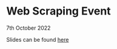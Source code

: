 # Web Scraping Event

7th October 2022

Slides can be found [here](https://www.canva.com/design/DAFODkjUeFw/iepxIE38zcCWN5NyRZaa9w/view?utm_content=DAFODkjUeFw&utm_campaign=designshare&utm_medium=link2&utm_source=sharebutton)
